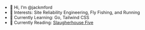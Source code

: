 - 👋 Hi, I’m @jackmford
- 👀 Interests: Site Reliability Engineering, Fly Fishing, and Running
- 🌱 Currently Learning: Go, Tailwind CSS
- 📗 Currently Reading: [Slaugherhouse Five](https://www.goodreads.com/book/show/4981.Slaughterhouse_Five)

<!---
jackmford/jackmford is a ✨ special ✨ repository because its `README.md` (this file) appears on your GitHub profile.
You can click the Preview link to take a look at your changes.
--->
